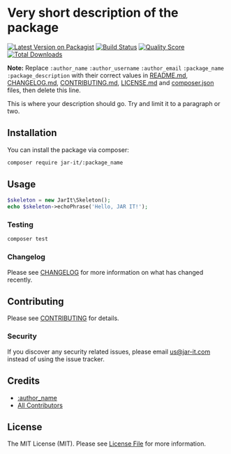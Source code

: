 # Very short description of the package

[![Latest Version on Packagist](https://img.shields.io/packagist/v/jar-it/:package_name.svg?style=flat-square)](https://packagist.org/packages/jar-it/:package_name)
[![Build Status](https://img.shields.io/travis/jar-it/:package_name/master.svg?style=flat-square)](https://travis-ci.org/jar-it/:package_name)
[![Quality Score](https://img.shields.io/scrutinizer/g/jar-it/:package_name.svg?style=flat-square)](https://scrutinizer-ci.com/g/jar-it/:package_name)
[![Total Downloads](https://img.shields.io/packagist/dt/jar-it/:package_name.svg?style=flat-square)](https://packagist.org/packages/jar-it/:package_name)

**Note:** Replace ```:author_name``` ```:author_username``` ```:author_email``` ```:package_name``` ```:package_description``` with their correct values in [README.md](README.md), [CHANGELOG.md](CHANGELOG.md), [CONTRIBUTING.md](CONTRIBUTING.md), [LICENSE.md](LICENSE.md) and [composer.json](composer.json) files, then delete this line.

This is where your description should go. Try and limit it to a paragraph or two.

## Installation

You can install the package via composer:

```bash
composer require jar-it/:package_name
```

## Usage

``` php
$skeleton = new JarIt\Skeleton();
echo $skeleton->echoPhrase('Hello, JAR IT!');
```

### Testing

``` bash
composer test
```

### Changelog

Please see [CHANGELOG](CHANGELOG.md) for more information on what has changed recently.

## Contributing

Please see [CONTRIBUTING](CONTRIBUTING.md) for details.

### Security

If you discover any security related issues, please email us@jar-it.com instead of using the issue tracker.

## Credits

- [:author_name](https://github.com/:author_username)
- [All Contributors](../../contributors)

## License

The MIT License (MIT). Please see [License File](LICENSE.md) for more information.
